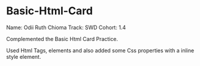 # Basic-Html-Card

Name: Odii Ruth Chioma
Track: SWD
Cohort: 1.4

Complemented the Basic Html Card Practice.

Used Html Tags, elements and also added some Css properties with a inline style element.

